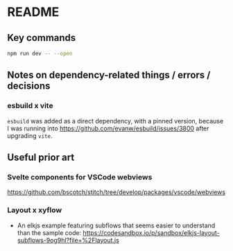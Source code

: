 # README

## Key commands

```bash
npm run dev -- --open
```

## Notes on dependency-related things / errors / decisions

### esbuild x vite

`esbuild` was added as a direct dependency, with a pinned version,
because I was running into https://github.com/evanw/esbuild/issues/3800
after upgrading `vite`.

## Useful prior art

### Svelte components for VSCode webviews

https://github.com/bscotch/stitch/tree/develop/packages/vscode/webviews

### Layout x xyflow

- An elkjs example featuring subflows that seems easier to understand than the sample code: https://codesandbox.io/p/sandbox/elkjs-layout-subflows-9og9hl?file=%2Flayout.js
